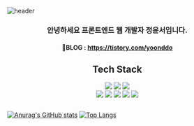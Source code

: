 ![header](https://capsule-render.vercel.app/api?type=slice&color=auto&height=200&text=WELCOME&fontAlign=90&fontSize=60&rotate=13&fontAlignY=25&desc=to%20my%20github.&descAlign=70.&descAlignY=44)

<div class="readme" align="center";>
<div class="text">
<h3>안녕하세요 프론트엔드 웹 개발자 정윤서입니다.</h3>

<h4>🌱BLOG : <a href="https://tistory.com/yoonddo/">https://tistory.com/yoonddo</a></h4>

<!--

Here are some ideas to get you started:
✨
- 🔭 I’m currently working on ...
- 🌱 I’m currently learning ...
- 👯 I’m looking to collaborate on ...
- 🤔 I’m looking for help with ...
- 💬 Ask me about ...
- 📫 How to reach me: ...
- 😄 Pronouns: ...
- ⚡ Fun fact: ...
-->
<h2>Tech Stack</h2>

<img src="https://img.shields.io/badge/HTML5-E34F26?style=plastic&logo=HTML5&logoColor=white"/> <img src="https://img.shields.io/badge/CSS3-1572B6?style=plastic&logo=CSS3&logoColor=white"/> <img src="https://img.shields.io/badge/JavaScript-F7DF1E?style=plastic&logo=JavaScript&logoColor=white"/><br><img src="https://img.shields.io/badge/jQuery-0769AD?style=plastic&logo=jQuery&logoColor=white"/> <img src="https://img.shields.io/badge/MySQL-4479A1?style=plastic&logo=CSS3&logoColor=white"/> <img src="https://img.shields.io/badge/EclipseIDE-2C2255?style=plastic&logo=EclipseIDE&logoColor=white"/> <img src="https://img.shields.io/badge/Spring-6DB33F?style=plastic&logo=Spring&logoColor=white"/> <img src="https://img.shields.io/badge/ApacheTomcat-F8DC75?style=plastic&logo=ApacheTomcat&logoColor=white"/>
</div>

<div class="git" style="display: flex">

[![Anurag's GitHub stats](https://github-readme-stats.vercel.app/api?username=dev-yoonddo)](https://github.com/dev-yoonddo/github-readme-stats)
[![Top Langs](https://github-readme-stats.vercel.app/api/top-langs/?username=dev-yoonddo)](https://github.com/dev-yoonddo/github-readme-stats)
</div>

</div>
</div>
